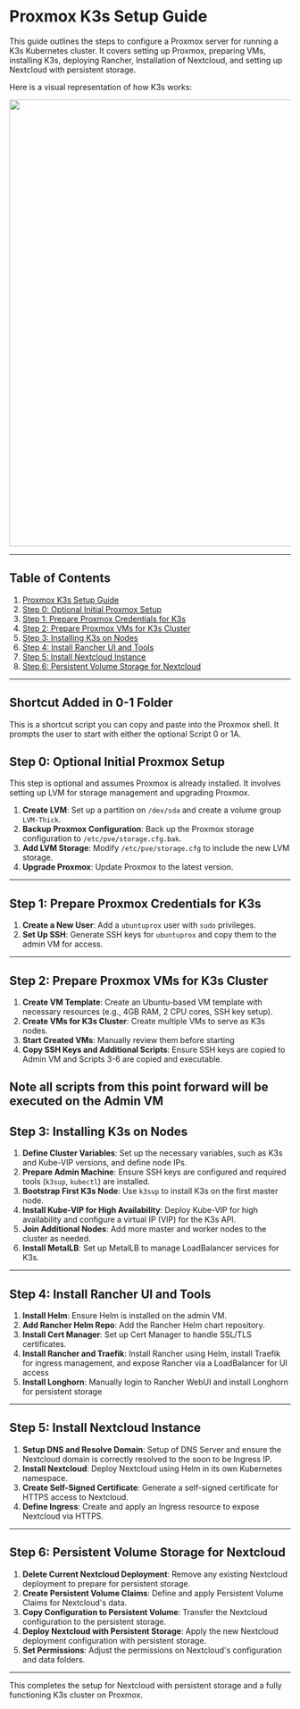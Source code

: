 # Proxmox K3s Setup Guide

This guide outlines the steps to configure a Proxmox server for running a K3s Kubernetes cluster. It covers setting up Proxmox, preparing VMs, installing K3s, deploying Rancher, Installation of Nextcloud, and setting up Nextcloud with persistent storage.

Here is a visual representation of how K3s works:

<img src="https://k3s.io/img/how-it-works-k3s-revised.svg" width="800" />

---

## Table of Contents
1. [Proxmox K3s Setup Guide](#proxmox-k3s-setup-guide)
2. [Step 0: Optional Initial Proxmox Setup](#step-0-optional-initial-proxmox-setup)
3. [Step 1: Prepare Proxmox Credentials for K3s](#step-1-prepare-proxmox-credentials-for-k3s)
4. [Step 2: Prepare Proxmox VMs for K3s Cluster](#step-2-prepare-proxmox-vms-for-k3s-cluster)
5. [Step 3: Installing K3s on Nodes](#step-3-installing-k3s-on-nodes)
6. [Step 4: Install Rancher UI and Tools](#step-4-install-rancher-ui-and-tools)
7. [Step 5: Install Nextcloud Instance](#step-5-install-nextcloud-instance)
8. [Step 6: Persistent Volume Storage for Nextcloud](#step-6-persistent-volume-storage-for-nextcloud)

---
## Shortcut Added in 0-1 Folder
This is a shortcut script you can copy and paste into the Proxmox shell.
It prompts the user to start with either the optional Script 0 or 1A.

## Step 0: Optional Initial Proxmox Setup

This step is optional and assumes Proxmox is already installed. It involves setting up LVM for storage management and upgrading Proxmox.

1. **Create LVM**: Set up a partition on `/dev/sda` and create a volume group `LVM-Thick`.
2. **Backup Proxmox Configuration**: Back up the Proxmox storage configuration to `/etc/pve/storage.cfg.bak`.
3. **Add LVM Storage**: Modify `/etc/pve/storage.cfg` to include the new LVM storage.
4. **Upgrade Proxmox**: Update Proxmox to the latest version.

---

## Step 1: Prepare Proxmox Credentials for K3s

1. **Create a New User**: Add a `ubuntuprox` user with `sudo` privileges.
2. **Set Up SSH**: Generate SSH keys for `ubuntuprox` and copy them to the admin VM for access.

---

## Step 2: Prepare Proxmox VMs for K3s Cluster

1. **Create VM Template**: Create an Ubuntu-based VM template with necessary resources (e.g., 4GB RAM, 2 CPU cores, SSH key setup).
2. **Create VMs for K3s Cluster**: Create multiple VMs to serve as K3s nodes.
3. **Start Created VMs**: Manually review them before starting
4. **Copy SSH Keys and Additional Scripts**: Ensure SSH keys are copied to Admin VM and Scripts 3-6 are copied and executable.

Note all scripts from this point forward will be executed on the Admin VM
---

## Step 3: Installing K3s on Nodes

1. **Define Cluster Variables**: Set up the necessary variables, such as K3s and Kube-VIP versions, and define node IPs.
2. **Prepare Admin Machine**: Ensure SSH keys are configured and required tools (`k3sup`, `kubectl`) are installed.
3. **Bootstrap First K3s Node**: Use `k3sup` to install K3s on the first master node.
4. **Install Kube-VIP for High Availability**: Deploy Kube-VIP for high availability and configure a virtual IP (VIP) for the K3s API.
5. **Join Additional Nodes**: Add more master and worker nodes to the cluster as needed.
6. **Install MetalLB**: Set up MetalLB to manage LoadBalancer services for K3s.

---

## Step 4: Install Rancher UI and Tools

1. **Install Helm**: Ensure Helm is installed on the admin VM.
2. **Add Rancher Helm Repo**: Add the Rancher Helm chart repository.
3. **Install Cert Manager**: Set up Cert Manager to handle SSL/TLS certificates.
4. **Install Rancher and Traefik**: Install Rancher using Helm, install Traefik for ingress management, and expose Rancher via a LoadBalancer for UI access
5. **Install Longhorn**: Manually login to Rancher WebUI and install Longhorn for persistent storage

---

## Step 5: Install Nextcloud Instance

1. **Setup DNS and Resolve Domain**: Setup of DNS Server and ensure the Nextcloud domain is correctly resolved to the soon to be Ingress IP.
2. **Install Nextcloud**: Deploy Nextcloud using Helm in its own Kubernetes namespace.
3. **Create Self-Signed Certificate**: Generate a self-signed certificate for HTTPS access to Nextcloud.
4. **Define Ingress**: Create and apply an Ingress resource to expose Nextcloud via HTTPS.

---

## Step 6: Persistent Volume Storage for Nextcloud

1. **Delete Current Nextcloud Deployment**: Remove any existing Nextcloud deployment to prepare for persistent storage.
2. **Create Persistent Volume Claims**: Define and apply Persistent Volume Claims for Nextcloud's data.
3. **Copy Configuration to Persistent Volume**: Transfer the Nextcloud configuration to the persistent storage.
4. **Deploy Nextcloud with Persistent Storage**: Apply the new Nextcloud deployment configuration with persistent storage.
5. **Set Permissions**: Adjust the permissions on Nextcloud's configuration and data folders.

---

This completes the setup for Nextcloud with persistent storage and a fully functioning K3s cluster on Proxmox.